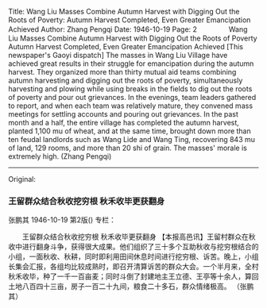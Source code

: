 Title: Wang Liu Masses Combine Autumn Harvest with Digging Out the Roots of Poverty: Autumn Harvest Completed, Even Greater Emancipation Achieved
Author: Zhang Pengqi
Date: 1946-10-19
Page: 2
　　
　　Wang Liu Masses Combine Autumn Harvest with Digging Out the Roots of Poverty
    Autumn Harvest Completed, Even Greater Emancipation Achieved
    [This newspaper's Gaoyi dispatch] The masses in Wang Liu Village have achieved great results in their struggle for emancipation during the autumn harvest. They organized more than thirty mutual aid teams combining autumn harvesting and digging out the roots of poverty, simultaneously harvesting and plowing while using breaks in the fields to dig out the roots of poverty and pour out grievances. In the evenings, team leaders gathered to report, and when each team was relatively mature, they convened mass meetings for settling accounts and pouring out grievances. In the past month and a half, the entire village has completed the autumn harvest, planted 1,100 mu of wheat, and at the same time, brought down more than ten feudal landlords such as Wang Lide and Wang Ting, recovering 843 mu of land, 129 rooms, and more than 20 shi of grain. The masses' morale is extremely high.
    (Zhang Pengqi)



<hr /> 

Original: 


### 王留群众结合秋收挖穷根  秋禾收毕更获翻身
张鹏其
1946-10-19
第2版()
专栏：

　　王留群众结合秋收挖穷根
    秋禾收毕更获翻身
    【本报高邑讯】王留村群众在秋收中进行翻身斗争，获得很大成果。他们组织了三十多个互助秋收与挖穷根结合的小组，一面秋收、秋耕，同时即利用田间休息时间进行挖穷根、诉苦。晚上，小组长集会汇报，各组均比较成熟时，即召开清算诉苦的群众大会。一个半月来，全村秋禾收毕，种了一千一百亩麦；同时斗倒了封建地主王立德、王亭等十余人，算回土地八百四十三亩，房子一百二十九间，粮食二十多石，群众情绪极高。
    （张鹏其）
